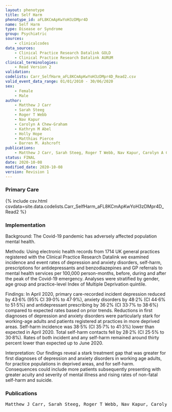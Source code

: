 ```yaml
---
layout: phenotype
title: Self Harm
phenotype_id: aFL8KCmApKwYoH3zDMpr4D
name: Self Harm
type: Disease or Syndrome
group: Psychiatric
sources: 
    - clinicalcodes
data_sources:
    - Clinical Practice Research Datalink GOLD
    - Clinical Practice Research Datalink AURUM		
clinical_terminologies:
    - Read Version 2
validation:
codelists: Carr_SelfHarm_aFL8KCmApKwYoH3zDMpr4D_Read2.csv
valid_event_data_range: 01/01/2010 - 30/06/2020 
sex:
    - Female
    - Male
author:
    - Matthew J Carr
    - Sarah Steeg
    - Roger T Webb
    - Nav Kapur
    - Carolyn A Chew-Graham
    - Kathryn M Abel
    - Holly Hope
    - Matthias Pierce
    - Darren M. Ashcroft   
publications:
    - Matthew J Carr, Sarah Steeg, Roger T Webb, Nav Kapur, Carolyn A Chew-Graham, Kathryn M Abel, Holly Hope, Matthias Pierce, Darren M. Ashcroft, Primary care contact for mental illness and self-harm before during and after the peak of the Covid-19 pandemic in the UK cohort study of 13 million individual. PrePrint not peer reviewed, 2020.
status: FINAL
date: 2020-10-08
modified_date: 2020-10-08
version: Revision 1
---
```


### Primary Care

{% include csv.html csvdata=site.data.codelists.Carr_SelfHarm_aFL8KCmApKwYoH3zDMpr4D_Read2 %}

### Implementation

Background:
The Covid-19 pandemic has adversely affected population mental health.

Methods:
Using electronic health records from 1714 UK general practices registered with the Clinical Practice Research Datalink we examined incidence and event rates of depression and anxiety disorders, self-harm, prescriptions for antidepressants and benzodiazepines and GP referrals to mental health services per 100,000 person-months, before, during and after the peak of the Covid-19 emergency. Analyses were stratified by gender, age group and practice-level Index of Multiple Deprivation quintile.

Findings:
In April 2020, primary care-recorded incident depression reduced by 43·6% (95% CI 39·0% to 47·9%), anxiety disorders by 48·2% (CI 44·6% to 51·5%) and antidepressant prescribing by 36·2% (CI 33·7% to 38·6%) compared to expected rates based on prior trends. Reductions in first diagnoses of depression and anxiety disorders were particularly stark for working-age adults and patients registered at practices in more deprived areas. Self-harm incidence was 38·5% (CI 35·7% to 41·3%) lower than expected in April 2020. Total self-harm contacts fell by 28·2% (CI 25·5% to 30·8%). Rates of both incident and any self-harm remained around thirty percent lower than expected up to June 2020.

Interpretation:
Our findings reveal a stark treatment gap that was greater for first diagnoses of depression and anxiety disorders in working age adults, for practice populations in deprived areas, and for self-harm. Consequences could include more patients subsequently presenting with greater acuity and severity of mental illness and rising rates of non-fatal self-harm and suicide.

### Publications

<pre>
Matthew J Carr, Sarah Steeg, Roger T Webb, Nav Kapur, Carolyn A Chew-Graham, Kathryn M Abel, Holly Hope, Matthias Pierce, Darren M. Ashcroft, Primary care contact for mental illness and self-harm before during and after the peak of the Covid-19 pandemic in the UK cohort study of 13 million individual. PrePrint not peer reviewed, 2020.
</pre>
